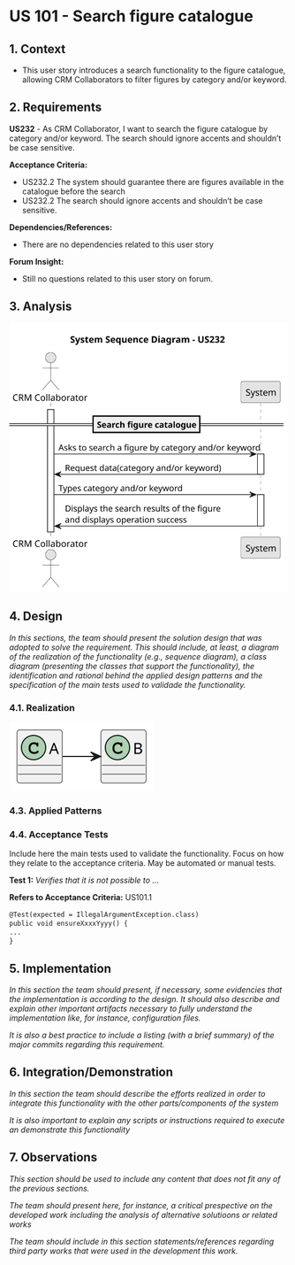 # US 101 - Search figure catalogue

## 1. Context

* This user story introduces a search functionality to the figure catalogue, allowing CRM Collaborators to filter figures by category and/or keyword.

## 2. Requirements

**US232** - As CRM Collaborator, I want to search the figure catalogue by category and/or keyword.
The search should ignore accents and shouldn’t be case sensitive.

**Acceptance Criteria:**

- US232.2 The system should guarantee there are figures available in the catalogue before the search
- US232.2 The search should ignore accents and shouldn’t be case sensitive.

**Dependencies/References:**

* There are no dependencies related to this user story

**Forum Insight:**

* Still no questions related to this user story on forum.

## 3. Analysis

![System Sequence Diagram](images/system-sequence-diagram-US232.svg)

## 4. Design

*In this sections, the team should present the solution design that was adopted to solve the requirement. This should include, at least, a diagram of the realization of the functionality (e.g., sequence diagram), a class diagram (presenting the classes that support the functionality), the identification and rational behind the applied design patterns and the specification of the main tests used to validade the functionality.*

### 4.1. Realization

![a class diagram](class-diagram-01.svg "A Class Diagram")

### 4.3. Applied Patterns

### 4.4. Acceptance Tests

Include here the main tests used to validate the functionality. Focus on how they relate to the acceptance criteria. May be automated or manual tests.

**Test 1:** *Verifies that it is not possible to ...*

**Refers to Acceptance Criteria:** US101.1


```
@Test(expected = IllegalArgumentException.class)
public void ensureXxxxYyyy() {
...
}
````

## 5. Implementation

*In this section the team should present, if necessary, some evidencies that the implementation is according to the design. It should also describe and explain other important artifacts necessary to fully understand the implementation like, for instance, configuration files.*

*It is also a best practice to include a listing (with a brief summary) of the major commits regarding this requirement.*

## 6. Integration/Demonstration

*In this section the team should describe the efforts realized in order to integrate this functionality with the other parts/components of the system*

*It is also important to explain any scripts or instructions required to execute an demonstrate this functionality*

## 7. Observations

*This section should be used to include any content that does not fit any of the previous sections.*

*The team should present here, for instance, a critical prespective on the developed work including the analysis of alternative solutioons or related works*

*The team should include in this section statements/references regarding third party works that were used in the development this work.*
